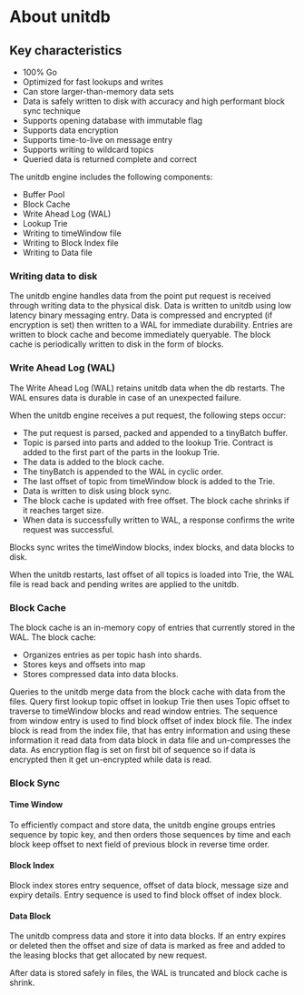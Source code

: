 # About unitdb 

## Key characteristics
- 100% Go
- Optimized for fast lookups and writes
- Can store larger-than-memory data sets
- Data is safely written to disk with accuracy and high performant block sync technique
- Supports opening database with immutable flag
- Supports data encryption
- Supports time-to-live on message entry
- Supports writing to wildcard topics
- Queried data is returned complete and correct

The unitdb engine includes the following components:

- Buffer Pool
- Block Cache
- Write Ahead Log (WAL)
- Lookup Trie
- Writing to timeWindow file
- Writing to Block Index file
- Writing to Data file

### Writing data to disk 
The unitdb engine handles data from the point put request is received through writing data to the physical disk. Data is written to unitdb using low latency binary messaging entry. Data is compressed and encrypted (if encryption is set) then written to a WAL for immediate durability. Entries are written to block cache and become immediately queryable. The block cache is periodically written to disk in the form of blocks.

### Write Ahead Log (WAL)
The Write Ahead Log (WAL) retains unitdb data when the db restarts. The WAL ensures data is durable in case of an unexpected failure.

When the unitdb engine receives a put request, the following steps occur:

- The put request is parsed, packed and appended to a tinyBatch buffer.
- Topic is parsed into parts and added to the lookup Trie. Contract is added to the first part of the parts in the lookup Trie.
- The data is added to the block cache.
- The tinyBatch is appended to the WAL in cyclic order.
- The last offset of topic from timeWindow block is added to the Trie.
- Data is written to disk using block sync.
- The block cache is updated with free offset. The block cache shrinks if it reaches target size.
- When data is successfully written to WAL, a response confirms the write request was successful.

Blocks sync writes the timeWindow blocks, index blocks, and data blocks to disk.

When the unitdb restarts, last offset of all topics is loaded into Trie, the WAL file is read back and pending writes are applied to the unitdb.

### Block Cache
The block cache is an in-memory copy of entries that currently stored in the WAL. The block cache:

- Organizes entries as per topic hash into shards.
- Stores keys and offsets into map
- Stores compressed data into data blocks.

Queries to the unitdb merge data from the block cache with data from the files. Query first lookup topic offset in lookup Trie then uses Topic offset to traverse to timeWindow blocks and read window entries. The sequence from window entry is used to find block offset of index block file. The index block is read from the index file, that has entry information and using these information it read data from data block in data file and un-compresses the data. As encryption flag is set on first bit of sequence so if data is encrypted then it get un-encrypted while data is read.

### Block Sync

#### Time Window
To efficiently compact and store data, the unitdb engine groups entries sequence by topic key, and then orders those sequences by time and each block keep offset to next field of previous block in reverse time order.

#### Block Index
Block index stores entry sequence, offset of data block, message size and expiry details. Entry sequence is used to find block offset of index block. 

#### Data Block
The unitdb compress data and store it into data blocks. If an entry expires or deleted then the offset and size of data is marked as free and added to the leasing blocks that get allocated by new request.

After data is stored safely in files, the WAL is truncated and block cache is shrink.
